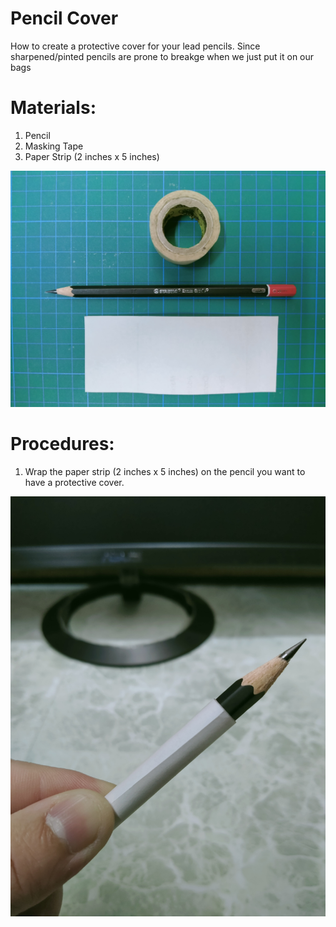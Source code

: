 # Pencil Cover

How to create a protective cover for your lead pencils. Since sharpened/pinted pencils are prone to breakge when we just put it on our bags 

# Materials:

1) Pencil
2) Masking Tape
3) Paper Strip (2 inches x 5 inches)

![Image # 1](https://github.com/kirbsraspberrypi/pencil-cover/blob/master/pencil-cover-images/001.jpg)

# Procedures:

1) Wrap the paper strip (2 inches x 5 inches) on the pencil you want to have a protective cover.

![Image # 2](https://github.com/kirbsraspberrypi/pencil-cover/blob/master/pencil-cover-images/002.jpg)
